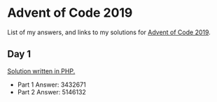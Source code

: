 # Advent of Code 2019

List of my answers, and links to my solutions for [Advent of Code 2019](https://adventofcode.com/2019).

## Day 1

[Solution written in PHP.](day1/run.sh)

- Part 1 Answer: 3432671
- Part 2 Answer: 5146132